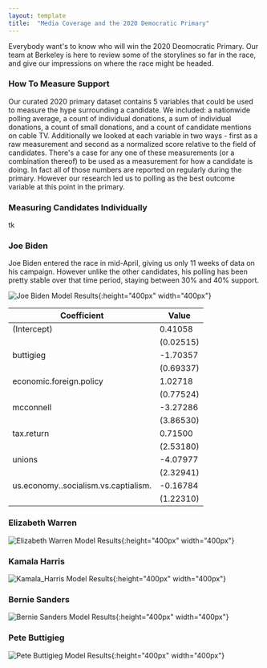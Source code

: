 ```yaml
---
layout: template
title:  "Media Coverage and the 2020 Democratic Primary"
---
```


Everybody want's to know who will win the 2020 Deomocratic Primary. Our team at Berkeley is here to review some of the storylines so far in the race, and give our impressions on where the race might be headed.


### How To Measure Support

Our curated 2020 primary dataset contains 5 variables that could be used to measure the hype surrounding a candidate. We included: a nationwide polling average, a count of individual donations, a sum of individual donations, a count of small donations, and a count of candidate mentions on cable TV. Additionally we looked at each variable in two ways - first as a raw measurement and second as a normalized score relative to the field of candidates. There's a case for any one of these measurements (or a combination thereof) to be used as a measurement for how a candidate is doing. In fact all of those numbers are reported on regularly during the primary. However our research led us to polling as the best outcome variable at this point in the primary. 



### Measuring Candidates Individually

tk

### Joe Biden

Joe Biden entered the race in mid-April, giving us only 11 weeks of data on his campaign. However unlike the other candidates, his polling has been pretty stable over that time period, staying between 30% and 40% support. 

![Joe Biden Model Results]({{site.baseurl}}/_biden_model.png){:height="400px" width="400px"} <br/> 

|Coefficient                           |Value        |
|--------------------------------------|-------------|
|(Intercept)                           |0.41058      |
|                                      |(0.02515)    |
|buttigieg                             |-1.70357     |
|                                      |(0.69337)    |
|economic.foreign.policy               |1.02718      |
|                                      |(0.77524)    |
|mcconnell                             |-3.27286     |
|                                      |(3.86530)    |
|tax.return                            |0.71500      |
|                                      |(2.53180)    |
|unions                                |-4.07977     |
|                                      |(2.32941)    |
|us.economy..socialism.vs.captialism.  |-0.16784     |
|                                      |(1.22310)    |

### Elizabeth Warren

![Elizabeth Warren Model Results]({{site.baseurl}}/_warren_model.png){:height="400px" width="400px"} <br/> 

### Kamala Harris

![Kamala_Harris Model Results]({{site.baseurl}}/_harris_model.png){:height="400px" width="400px"} <br/> 

### Bernie Sanders

![Bernie Sanders Model Results]({{site.baseurl}}/_sanders_model.png){:height="400px" width="400px"} <br/> 

### Pete Buttigieg

![Pete Buttigieg Model Results]({{site.baseurl}}/_buttigieg_model.png){:height="400px" width="400px"} <br/> 
